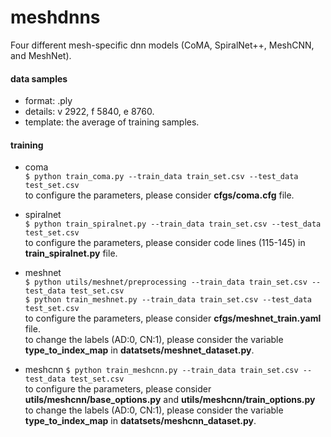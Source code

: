 # meshdnns
Four different mesh-specific dnn models (CoMA, SpiralNet++, MeshCNN, and MeshNet).

#### data samples
* format: .ply  
* details: v 2922, f 5840, e 8760.  
* template: the average of training samples.

#### training
* coma  
`$ python train_coma.py --train_data train_set.csv --test_data test_set.csv`  
 to configure the parameters, please consider **cfgs/coma.cfg** file. 

* spiralnet  
`$ python train_spiralnet.py --train_data train_set.csv --test_data test_set.csv`  
 to configure the parameters, please consider code lines (115-145) in **train_spiralnet.py** file. 

* meshnet  
`$ python utils/meshnet/preprocessing --train_data train_set.csv --test_data test_set.csv`  
`$ python train_meshnet.py --train_data train_set.csv --test_data test_set.csv`  
 to configure the parameters, please consider **cfgs/meshnet_train.yaml** file.  
 to change the labels (AD:0, CN:1), please consider the variable **type_to_index_map** in **datatsets/meshnet_dataset.py**.

* meshcnn
`$ python train_meshcnn.py --train_data train_set.csv --test_data test_set.csv`  
 to configure the parameters, please consider **utils/meshcnn/base_options.py** and **utils/meshcnn/train_options.py**  
 to change the labels (AD:0, CN:1), please consider the variable **type_to_index_map** in **datatsets/meshcnn_dataset.py**.

